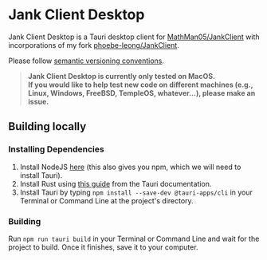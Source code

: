 # Jank Client Desktop
Jank Client Desktop is a Tauri desktop client for [MathMan05/JankClient](https://github.com/MathMan05/JankClient) with incorporations of my fork [phoebe-leong/JankClient](https://github.com/phoebe-leong/JankClient).  

Please follow [semantic versioning conventions](https://semver.org/).  

> **Jank Client Desktop is currently only tested on MacOS.**  
> **If you would like to help test new code on different machines (e.g., Linux, Windows, FreeBSD, TempleOS, whatever...), please make an issue.**
  
## Building locally
### Installing Dependencies
1. Install NodeJS [here](https://nodejs.org) (this also gives you npm, which we will need to install Tauri).
2. Install Rust using [this guide](https://tauri.app/v1/guides/getting-started/prerequisites/) from the Tauri documentation.
3. Install Tauri by typing ``npm install --save-dev @tauri-apps/cli`` in your Terminal or Command Line at the project's directory.
### Building
Run ``npm run tauri build`` in your Terminal or Command Line and wait for the project to build. Once it finishes, save it to your computer.
